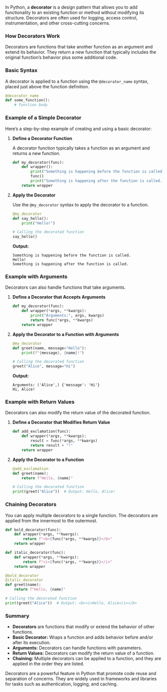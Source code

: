 In Python, a **decorator** is a design pattern that allows you to add functionality to an existing function or method without modifying its structure. Decorators are often used for logging, access control, instrumentation, and other cross-cutting concerns.

### How Decorators Work

Decorators are functions that take another function as an argument and extend its behavior. They return a new function that typically includes the original function’s behavior plus some additional code.

### Basic Syntax

A decorator is applied to a function using the `@decorator_name` syntax, placed just above the function definition.

```python
@decorator_name
def some_function():
    # function body
```

### Example of a Simple Decorator

Here’s a step-by-step example of creating and using a basic decorator:

1. **Define a Decorator Function**

   A decorator function typically takes a function as an argument and returns a new function.

   ```python
   def my_decorator(func):
       def wrapper():
           print("Something is happening before the function is called.")
           func()
           print("Something is happening after the function is called.")
       return wrapper
   ```

2. **Apply the Decorator**

   Use the `@my_decorator` syntax to apply the decorator to a function.

   ```python
   @my_decorator
   def say_hello():
       print("Hello!")

   # Calling the decorated function
   say_hello()
   ```

   **Output:**
   ```
   Something is happening before the function is called.
   Hello!
   Something is happening after the function is called.
   ```

### Example with Arguments

Decorators can also handle functions that take arguments.

1. **Define a Decorator that Accepts Arguments**

   ```python
   def my_decorator(func):
       def wrapper(*args, **kwargs):
           print("Arguments:", args, kwargs)
           return func(*args, **kwargs)
       return wrapper
   ```

2. **Apply the Decorator to a Function with Arguments**

   ```python
   @my_decorator
   def greet(name, message="Hello"):
       print(f"{message}, {name}!")

   # Calling the decorated function
   greet("Alice", message="Hi")
   ```

   **Output:**
   ```
   Arguments: ('Alice',) {'message': 'Hi'}
   Hi, Alice!
   ```

### Example with Return Values

Decorators can also modify the return value of the decorated function.

1. **Define a Decorator that Modifies Return Value**

   ```python
   def add_exclamation(func):
       def wrapper(*args, **kwargs):
           result = func(*args, **kwargs)
           return result + "!"
       return wrapper
   ```

2. **Apply the Decorator to a Function**

   ```python
   @add_exclamation
   def greet(name):
       return f"Hello, {name}"

   # Calling the decorated function
   print(greet("Alice"))  # Output: Hello, Alice!
   ```

### Chaining Decorators

You can apply multiple decorators to a single function. The decorators are applied from the innermost to the outermost.

```python
def bold_decorator(func):
    def wrapper(*args, **kwargs):
        return f"<b>{func(*args, **kwargs)}</b>"
    return wrapper

def italic_decorator(func):
    def wrapper(*args, **kwargs):
        return f"<i>{func(*args, **kwargs)}</i>"
    return wrapper

@bold_decorator
@italic_decorator
def greet(name):
    return f"Hello, {name}"

# Calling the decorated function
print(greet("Alice"))  # Output: <b><i>Hello, Alice</i></b>
```

### Summary

- **Decorators** are functions that modify or extend the behavior of other functions.
- **Basic Decorator:** Wraps a function and adds behavior before and/or after its execution.
- **Arguments:** Decorators can handle functions with parameters.
- **Return Values:** Decorators can modify the return value of a function.
- **Chaining:** Multiple decorators can be applied to a function, and they are applied in the order they are listed.

Decorators are a powerful feature in Python that promote code reuse and separation of concerns. They are widely used in frameworks and libraries for tasks such as authentication, logging, and caching.